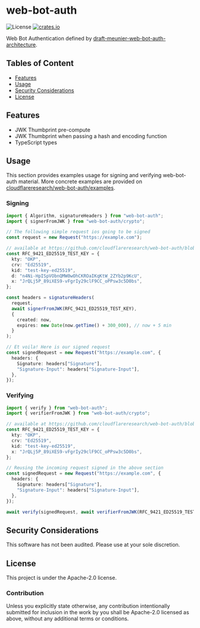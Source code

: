 # web-bot-auth

![License](https://img.shields.io/npm/l/web-bot-auth.svg)
[![crates.io](https://img.shields.io/npm/v/web-bot-auth.svg)][npm]

[npm]: https://www.npmjs.com/package/web-bot-auth

Web Bot Authentication defined by [draft-meunier-web-bot-auth-architecture](https://thibmeu.github.io/http-message-signatures-directory/draft-meunier-web-bot-auth-architecture.html).

## Tables of Content

- [Features](#features)
- [Usage](#usage)
- [Security Considerations](#security-considerations)
- [License](#license)

## Features

- JWK Thumbprint pre-compute
- JWK Thumbprint when passing a hash and encoding function
- TypeScript types

## Usage

This section provides examples usage for signing and verifying web-bot-auth material.
More concrete examples are provided on [cloudflareresearch/web-bot-auth/examples](https://github.com/cloudflareresearch/web-bot-auth#examples).

### Signing

```typescript
import { Algorithm, signatureHeaders } from "web-bot-auth";
import { signerFromJWK } from "web-bot-auth/crypto";

// The following simple request ios going to be signed
const request = new Request("https://example.com");

// available at https://github.com/cloudflareresearch/web-bot-auth/blob/main/examples/rfc9421-keys/ed25519.json
const RFC_9421_ED25519_TEST_KEY = {
  kty: "OKP",
  crv: "Ed25519",
  kid: "test-key-ed25519",
  d: "n4Ni-HpISpVObnQMW0wOhCKROaIKqKtW_2ZYb2p9KcU",
  x: "JrQLj5P_89iXES9-vFgrIy29clF9CC_oPPsw3c5D0bs",
};

const headers = signatureHeaders(
  request,
  await signerFromJWK(RFC_9421_ED25519_TEST_KEY),
  {
    created: now,
    expires: new Date(now.getTime() + 300_000), // now + 5 min
  }
);

// Et voila! Here is our signed request
const signedRequest = new Request("https://example.com", {
  headers: {
    Signature: headers["Signature"],
    "Signature-Input": headers["Signature-Input"],
  },
});
```

### Verifying

```typescript
import { verify } from "web-bot-auth";
import { verifierFromJWK } from "web-bot-auth/crypto";

// available at https://github.com/cloudflareresearch/web-bot-auth/blob/main/examples/rfc9421-keys/ed25519.json
const RFC_9421_ED25519_TEST_KEY = {
  kty: "OKP",
  crv: "Ed25519",
  kid: "test-key-ed25519",
  x: "JrQLj5P_89iXES9-vFgrIy29clF9CC_oPPsw3c5D0bs",
};

// Reusing the incoming request signed in the above section
const signedRequest = new Request("https://example.com", {
  headers: {
    Signature: headers["Signature"],
    "Signature-Input": headers["Signature-Input"],
  },
});

await verify(signedRequest, await verifierFromJWK(RFC_9421_ED25519_TEST_KEY));
```

## Security Considerations

This software has not been audited. Please use at your sole discretion.

## License

This project is under the Apache-2.0 license.

### Contribution

Unless you explicitly state otherwise, any contribution intentionally submitted for inclusion in the work by you shall be Apache-2.0 licensed as above, without any additional terms or conditions.
